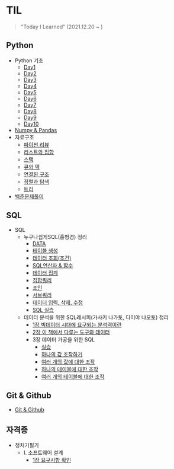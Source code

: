 # TIL

> "Today I Learned" (2021.12.20 ~ )

## Python
- Python 기초
  - [Day1](https://github.com/JngMkk/TIL/tree/main/Python/Python%EA%B8%B0%EC%B4%88/01_Day1)
  - [Day2](https://github.com/JngMkk/TIL/tree/main/Python/Python%EA%B8%B0%EC%B4%88/02_Day2)
  - [Day3](https://github.com/JngMkk/TIL/tree/main/Python/Python%EA%B8%B0%EC%B4%88/03_Day3)
  - [Day4](https://github.com/JngMkk/TIL/tree/main/Python/Python%EA%B8%B0%EC%B4%88/04_Day4)
  - [Day5](https://github.com/JngMkk/TIL/tree/main/Python/Python%EA%B8%B0%EC%B4%88/05_Day5)
  - [Day6](https://github.com/JngMkk/TIL/tree/main/Python/Python%EA%B8%B0%EC%B4%88/06_Day6)
  - [Day7](https://github.com/JngMkk/TIL/tree/main/Python/Python%EA%B8%B0%EC%B4%88/07_Day7)
  - [Day8](https://github.com/JngMkk/TIL/tree/main/Python/Python%EA%B8%B0%EC%B4%88/08_Day8)
  - [Day9](https://github.com/JngMkk/TIL/tree/main/Python/Python%EA%B8%B0%EC%B4%88/09_Day9)
  - [Day10](https://github.com/JngMkk/TIL/tree/main/Python/Python%EA%B8%B0%EC%B4%88/10_Day10)
- [Numpy & Pandas](https://github.com/JngMkk/TIL/tree/main/Python/Numpy%20%26%20Pandas)
- 자료구조
  - [파이썬 리뷰](https://github.com/JngMkk/TIL/tree/main/Python/%EC%9E%90%EB%A3%8C%EA%B5%AC%EC%A1%B0/01_PythonReview)
  - [리스트와 집합](https://github.com/JngMkk/TIL/tree/main/Python/%EC%9E%90%EB%A3%8C%EA%B5%AC%EC%A1%B0/02_List%20%26%20Set)
  - [스택](https://github.com/JngMkk/TIL/tree/main/Python/%EC%9E%90%EB%A3%8C%EA%B5%AC%EC%A1%B0/03_Stack)
  - [큐와 덱](https://github.com/JngMkk/TIL/tree/main/Python/%EC%9E%90%EB%A3%8C%EA%B5%AC%EC%A1%B0/04_Queue%20%26%20Deque)
  - [연결된 구조](https://github.com/JngMkk/TIL/tree/main/Python/%EC%9E%90%EB%A3%8C%EA%B5%AC%EC%A1%B0/05_LinkedStructure)
  - [정렬과 탐색](https://github.com/JngMkk/TIL/tree/main/Python/%EC%9E%90%EB%A3%8C%EA%B5%AC%EC%A1%B0/06_Sorting%20%26%20Searching)
  - [트리](https://github.com/JngMkk/TIL/tree/main/Python/%EC%9E%90%EB%A3%8C%EA%B5%AC%EC%A1%B0/07_Tree)
- [백준문제풀이](https://github.com/JngMkk/TIL/tree/main/Python/%EB%B0%B1%EC%A4%80_ex)

## SQL
- SQL
  - 누구나쉽게SQL(홍형경) 정리
    - [DATA](https://github.com/JngMkk/TIL/tree/master/SQL/%EB%88%84%EA%B5%AC%EB%82%98%EC%89%BD%EA%B2%8CSQL(%ED%99%8D%ED%98%95%EA%B2%BD)/data)
    - [테이블 생성](https://github.com/JngMkk/TIL/blob/master/SQL/%EB%88%84%EA%B5%AC%EB%82%98%EC%89%BD%EA%B2%8CSQL(%ED%99%8D%ED%98%95%EA%B2%BD)/1_%ED%85%8C%EC%9D%B4%EB%B8%94%EC%83%9D%EC%84%B1.sql)
    - [데이터 조회(조건)](https://github.com/JngMkk/TIL/blob/master/SQL/%EB%88%84%EA%B5%AC%EB%82%98%EC%89%BD%EA%B2%8CSQL(%ED%99%8D%ED%98%95%EA%B2%BD)/2_%EB%8D%B0%EC%9D%B4%ED%84%B0%EC%A1%B0%ED%9A%8C(%EC%A1%B0%EA%B1%B4).sql)
    - [SQL연산자 & 함수](https://github.com/JngMkk/TIL/blob/master/SQL/%EB%88%84%EA%B5%AC%EB%82%98%EC%89%BD%EA%B2%8CSQL(%ED%99%8D%ED%98%95%EA%B2%BD)/3_SQL%EC%97%B0%EC%82%B0%EC%9E%90_%ED%95%A8%EC%88%98.sql)
    - [데이터 집계](https://github.com/JngMkk/TIL/blob/master/SQL/%EB%88%84%EA%B5%AC%EB%82%98%EC%89%BD%EA%B2%8CSQL(%ED%99%8D%ED%98%95%EA%B2%BD)/4_%EB%8D%B0%EC%9D%B4%ED%84%B0%20%EC%A7%91%EA%B3%84.sql)
    - [집합쿼리](https://github.com/JngMkk/TIL/blob/master/SQL/%EB%88%84%EA%B5%AC%EB%82%98%EC%89%BD%EA%B2%8CSQL(%ED%99%8D%ED%98%95%EA%B2%BD)/5_%EC%A7%91%ED%95%A9%EC%BF%BC%EB%A6%AC.sql)
    - [조인](https://github.com/JngMkk/TIL/blob/master/SQL/%EB%88%84%EA%B5%AC%EB%82%98%EC%89%BD%EA%B2%8CSQL(%ED%99%8D%ED%98%95%EA%B2%BD)/6_%EC%A1%B0%EC%9D%B8.sql)
    - [서브쿼리](https://github.com/JngMkk/TIL/blob/master/SQL/%EB%88%84%EA%B5%AC%EB%82%98%EC%89%BD%EA%B2%8CSQL(%ED%99%8D%ED%98%95%EA%B2%BD)/7_%EC%84%9C%EB%B8%8C%EC%BF%BC%EB%A6%AC.sql)
    - [데이터 입력, 삭제, 수정](https://github.com/JngMkk/TIL/blob/master/SQL/%EB%88%84%EA%B5%AC%EB%82%98%EC%89%BD%EA%B2%8CSQL(%ED%99%8D%ED%98%95%EA%B2%BD)/8_%EB%8D%B0%EC%9D%B4%ED%84%B0%EC%9E%85%EB%A0%A5%EC%82%AD%EC%A0%9C%EC%88%98%EC%A0%95.sql)
    - [SQL 실습](https://github.com/JngMkk/TIL/blob/master/SQL/%EB%88%84%EA%B5%AC%EB%82%98%EC%89%BD%EA%B2%8CSQL(%ED%99%8D%ED%98%95%EA%B2%BD)/9_SQL%EC%8B%A4%EC%8A%B5.sql)
  - 데이터 분석을 위한 SQL레시피(가사키 나가토, 다미야 나오토) 정리
    - [1장 빅데이터 시대에 요구되는 분석력이란](https://github.com/JngMkk/TIL/blob/main/SQL/%EB%8D%B0%EC%9D%B4%ED%84%B0%EB%B6%84%EC%84%9D%EC%9D%84%20%EC%9C%84%ED%95%9C%20SQL%EB%A0%88%EC%8B%9C%ED%94%BC(%EB%82%98%EC%82%AC%ED%82%A4%EB%82%98%EA%B0%80%ED%86%A0)/1%EC%9E%A5%20%EB%B9%85%EB%8D%B0%EC%9D%B4%ED%84%B0%20%EC%8B%9C%EB%8C%80%EC%97%90%20%EC%9A%94%EA%B5%AC%EB%90%98%EB%8A%94%20%EB%B6%84%EC%84%9D%EB%A0%A5%EC%9D%B4%EB%9E%80/1%EC%9E%A5%20%EB%B9%85%EB%8D%B0%EC%9D%B4%ED%84%B0%20%EC%8B%9C%EB%8C%80%EC%97%90%20%EC%9A%94%EA%B5%AC%EB%90%98%EB%8A%94%20%EB%B6%84%EC%84%9D%EB%A0%A5%EC%9D%B4%EB%9E%80.md)
    - [2장 이 책에서 다루는 도구와 데이터](https://github.com/JngMkk/TIL/blob/main/SQL/%EB%8D%B0%EC%9D%B4%ED%84%B0%EB%B6%84%EC%84%9D%EC%9D%84%20%EC%9C%84%ED%95%9C%20SQL%EB%A0%88%EC%8B%9C%ED%94%BC(%EB%82%98%EC%82%AC%ED%82%A4%EB%82%98%EA%B0%80%ED%86%A0)/2%EC%9E%A5%20%EC%9D%B4%20%EC%B1%85%EC%97%90%EC%84%9C%20%EB%8B%A4%EB%A3%A8%EB%8A%94%20%EB%8F%84%EA%B5%AC%EC%99%80%20%EB%8D%B0%EC%9D%B4%ED%84%B0/2%EC%9E%A5%20%EC%9D%B4%20%EC%B1%85%EC%97%90%EC%84%9C%20%EB%8B%A4%EB%A3%A8%EB%8A%94%20%EB%8F%84%EA%B5%AC%EC%99%80%20%EB%8D%B0%EC%9D%B4%ED%84%B0.md)
    - 3장 데이터 가공을 위한 SQL
      - [실습](https://github.com/JngMkk/TIL/tree/main/SQL/%EB%8D%B0%EC%9D%B4%ED%84%B0%EB%B6%84%EC%84%9D%EC%9D%84%20%EC%9C%84%ED%95%9C%20SQL%EB%A0%88%EC%8B%9C%ED%94%BC(%EB%82%98%EC%82%AC%ED%82%A4%EB%82%98%EA%B0%80%ED%86%A0)/3%EC%9E%A5%20%EB%8D%B0%EC%9D%B4%ED%84%B0%20%EA%B0%80%EA%B3%B5%EC%9D%84%20%EC%9C%84%ED%95%9C%20SQL/%EC%8B%A4%EC%8A%B5)
      - [하나의 값 조작하기](https://github.com/JngMkk/TIL/blob/main/SQL/%EB%8D%B0%EC%9D%B4%ED%84%B0%EB%B6%84%EC%84%9D%EC%9D%84%20%EC%9C%84%ED%95%9C%20SQL%EB%A0%88%EC%8B%9C%ED%94%BC(%EB%82%98%EC%82%AC%ED%82%A4%EB%82%98%EA%B0%80%ED%86%A0)/3%EC%9E%A5%20%EB%8D%B0%EC%9D%B4%ED%84%B0%20%EA%B0%80%EA%B3%B5%EC%9D%84%20%EC%9C%84%ED%95%9C%20SQL/1_%ED%95%98%EB%82%98%EC%9D%98%20%EA%B0%92%20%EC%A1%B0%EC%9E%91%ED%95%98%EA%B8%B0.md)
      - [여러 개의 값에 대한 조작](https://github.com/JngMkk/TIL/blob/main/SQL/%EB%8D%B0%EC%9D%B4%ED%84%B0%EB%B6%84%EC%84%9D%EC%9D%84%20%EC%9C%84%ED%95%9C%20SQL%EB%A0%88%EC%8B%9C%ED%94%BC(%EB%82%98%EC%82%AC%ED%82%A4%EB%82%98%EA%B0%80%ED%86%A0)/3%EC%9E%A5%20%EB%8D%B0%EC%9D%B4%ED%84%B0%20%EA%B0%80%EA%B3%B5%EC%9D%84%20%EC%9C%84%ED%95%9C%20SQL/2_%EC%97%AC%EB%9F%AC%20%EA%B0%9C%EC%9D%98%20%EA%B0%92%EC%97%90%20%EB%8C%80%ED%95%9C%20%EC%A1%B0%EC%9E%91.md)
      - [하나의 테이블에 대한 조작](https://github.com/JngMkk/TIL/blob/main/SQL/%EB%8D%B0%EC%9D%B4%ED%84%B0%EB%B6%84%EC%84%9D%EC%9D%84%20%EC%9C%84%ED%95%9C%20SQL%EB%A0%88%EC%8B%9C%ED%94%BC(%EB%82%98%EC%82%AC%ED%82%A4%EB%82%98%EA%B0%80%ED%86%A0)/3%EC%9E%A5%20%EB%8D%B0%EC%9D%B4%ED%84%B0%20%EA%B0%80%EA%B3%B5%EC%9D%84%20%EC%9C%84%ED%95%9C%20SQL/3_%ED%95%98%EB%82%98%EC%9D%98%20%ED%85%8C%EC%9D%B4%EB%B8%94%EC%97%90%20%EB%8C%80%ED%95%9C%20%EC%A1%B0%EC%9E%91.md)
      - [여러 개의 테이블에 대한 조작](https://github.com/JngMkk/TIL/blob/main/SQL/%EB%8D%B0%EC%9D%B4%ED%84%B0%EB%B6%84%EC%84%9D%EC%9D%84%20%EC%9C%84%ED%95%9C%20SQL%EB%A0%88%EC%8B%9C%ED%94%BC(%EB%82%98%EC%82%AC%ED%82%A4%EB%82%98%EA%B0%80%ED%86%A0)/3%EC%9E%A5%20%EB%8D%B0%EC%9D%B4%ED%84%B0%20%EA%B0%80%EA%B3%B5%EC%9D%84%20%EC%9C%84%ED%95%9C%20SQL/4_%EC%97%AC%EB%9F%AC%20%EA%B0%9C%EC%9D%98%20%ED%85%8C%EC%9D%B4%EB%B8%94%EC%97%90%20%EB%8C%80%ED%95%9C%20%EC%A1%B0%EC%9E%91.md)

## Git & Github
- [Git & Github](https://github.com/JngMkk/TIL/blob/master/Git%20%26%20Github/Git%26Github.md)

## 자격증
- 정처기필기
  - I. 소프트웨어 설계
    - [1장 요구사항 확인](https://github.com/JngMkk/TIL/blob/main/%EC%9E%90%EA%B2%A9%EC%A6%9D/%EC%A0%95%EC%B2%98%EA%B8%B0/1_%EC%86%8C%ED%94%84%ED%8A%B8%EC%9B%A8%EC%96%B4%20%EC%84%A4%EA%B3%84/1%EC%9E%A5_%EC%9A%94%EA%B5%AC%EC%82%AC%ED%95%AD%20%ED%99%95%EC%9D%B8.md)